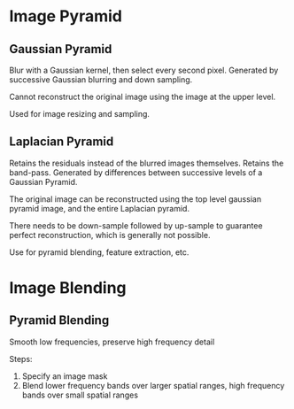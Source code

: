 # Image Pyramid

## Gaussian Pyramid

Blur with a Gaussian kernel, then select every second pixel. Generated by successive Gaussian blurring and down sampling.

Cannot reconstruct the original image using the image at the upper level.

Used for image resizing and sampling.

## Laplacian Pyramid

Retains the residuals instead of the blurred images themselves. Retains the band-pass. Generated by differences between successive levels of a Gaussian Pyramid.

The original image can be reconstructed using the top level gaussian pyramid image, and the entire Laplacian pyramid.

There needs to be down-sample followed by up-sample to guarantee perfect reconstruction, which is generally not possible.

Use for pyramid blending, feature extraction, etc.

# Image Blending

## Pyramid Blending

Smooth low frequencies, preserve high frequency detail

Steps:

1.  Specify an image mask
2.  Blend lower frequency bands over larger spatial ranges, high frequency bands over small spatial ranges